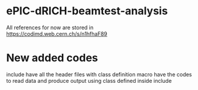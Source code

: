 # ePIC-dRICH-beamtest-analysis

All references for now are stored in https://codimd.web.cern.ch/s/n1hfhaF89
# New added codes 

include have all the header files with class definition
macro have the codes to read data and produce output using class defined inside include
